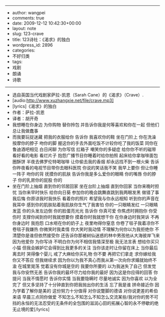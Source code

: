 - --
- author: wangpei
- comments: true
- date: 2009-12-12 10:42:30+00:00
- layout: note
- slug: 123-crave
- title: 123诗社：《渴求》的独白
- wordpress_id: 2896
- categories:
- 不好归类
- tags:
- 戏剧
- 朗诵
- 诗歌
- --
- 选自英国当代戏剧家萨拉-凯恩（Sarah Cane）的《渴求》（Crave）.
- [audio:http://www.xuzhangxie.net/file/crave.mp3]
- [lyrics]《渴求》的独白
- 作者：萨拉-凯恩
- 译者：胡开奇
- 我想睡在你身边 为你购物 替你拎包 并告诉你我是何等喜欢和你在一起 但他们总让我做蠢事
- 而我要玩捉迷藏 把我的衣服给你 告诉你 我喜欢你的鞋 坐在门阶上 你在洗澡 按摩你的脖子 吻你的脚 握这你的手去外面吃饭不计较你吃了我的饭菜 同你在鲁迪酒吧相见 白日闲聊 为你写信 扛箱子 嘲笑你的多疑症 给你你不听的磁带 看好看的电影 看烂片子 抱怨广播节目你睡着时给你拍照 起床给你拿咖啡面包圈酥饼 半夜去佛罗伦特喝咖啡 让你偷去我的香烟 却永远找不到一根火柴 告诉你昨夜看的电视节目带你去眼科医院 你说的笑话我不笑 我早上要你 但让你睡一阵子 吻你的背 抚摸你的肌肤 告诉你我是多么爱你的眼睛 你的嘴唇 你的脖子 你的乳房你的屁股 你的
- 坐在门阶上抽烟 直到你的邻居回家 坐在台阶上抽烟 直到你回家 当你来晚时担忧 当你来早时快乐 给你向日葵 参加你的晚会跳舞直跳到我两眼发黑 做错了事我后悔 你原谅我时我快乐 看着你的照片 希望我与你永远相知 听到你的声音在我耳中 感到你的肌肤贴着我肌肤你生气了我害怕 你的一只眼睛发红 一只眼睛发蓝 你的头发左边倒 你的脸蛋亮光光 告诉你 你真可爱 你焦虑时拥抱你 你受伤时 支撑你闻到你时我就想要你 摸着你时我就想干你 在你身边时我哭诉 不再你身边时 我抱怨 口水咂在你的奶子上 夜里吻得你窒息 你卷了毯子我着凉你不卷毯子我嫌热 你微笑时我柔情 你大笑时我动情 不理解为何你以为我拒绝你 不清楚你是谁但依然接受你 还告诉你那被树仙迷惑的林中男孩他从大海彼岸飞来因为他爱你 为你写诗 不明白你为何不相信我情深至极 我无法言表 想给你买只小猫 但我会嫉妒它会得到比我更多的关注 当你该走时让你留在床上 当你最后离去时 哭得像个婴儿 戒了大麻给你买礼物 你不要 再把它们拿走 求你嫁给我 你又不答应 但我继续求 因为你以为我不真心而我从第一次向你求婚就始终不渝 在城里晃荡 觉着没有你城是空的 我要你所要的 以为我迷失了自己 但发觉我与你安然无恙 告诉你我的最坏尽力给你我的最好 因为这是你应得的回答 你提问 当我不情愿时 告诉你实情 当我要隐瞒时 尽量地诚实 因为你喜欢 以为全完了 但又多坚持了十分钟直到你把我抛出你的生活 忘了我是谁 拼命接近你 因为学着了解你是美的 这份努力十分值得 对你说蹩脚的德语 对你说更差的希伯来语 早晨三点同你做爱 不知怎么不知怎么不知怎么交流某些/我对你的势不可挡的永恒的无法忍受的无条件的全包围的滋润心田的拓展心智的永不停歇的绝无止境的爱[/lyrics]
